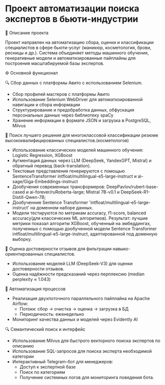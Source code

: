 # Проект автоматизации поиска экспертов в бьюти-индустрии

📌 Описание проекта

Проект направлен на автоматизацию сбора, оценки и классификации специалистов в сфере бьюти-услуг (маникюр, косметология, брови, ресницы и др.). Система объединяет методы машинного обучения, генеративные модели и автоматизированные пайплайны для построения масштабируемой базы экспертов.

⚙️ Основной функционал

🔍 Сбор данных с платформы Авито с использованием Selenium.
* Сбор профилей мастеров с платформы Авито
* Использование Selenium WebDriver для автоматизированной навигации и сбора информации
* Структурирование и предобработка данных, обфускация персональных данных через библиотеку spaCy
* Хранение информации в формате JSON и загрузка в PostgreSQL, Milvus

🧠 Поиск лучшего решения для многоклассовой классификации резюме высококвалифицированных специалистов.(косметологов)
* Использование классических моделей машинного обучения: Logistic Regression, XGBoost
* Аугментация данных через LLM (DeepSeek, YandexGPT, Mistral) и обратный перевод (back-translation).
* Текстовые представления генерируются с помощью SentenceTransformer intfloat/multilingual-e5-large-instruct и ai-sage/Giga-Embeddings-instruct
* Дообучения современных трансформеров: DeepPavlov/rubert-base-cased и ai-forever/ruRoberta-large; Mistral 7B-v0.1 и DeepSeek-R1-Distill-Qwen-7B; 
* Дообученние Sentence Transformer 'intfloat/multilingual-e5-large-instruct' на доменном наборе данных.
* Модели тестируются по метрикам accuracy, f1-score, balanced accuracy(для классических ML алгоритмов).
Результат: лучшие метрики показал алгоритм XGBoost, обученный на эмбеддингах, полученных с помощью дообученной модели Sentence Transformer intfloat/multilingual-e5-large-instruct, адаптированной под доменную выборку.

🤖 Оценка достоверности отзывов для фильтрации навыко-ориентированных специалистов.
* Использование моделей LLM (DeepSeek-V3) для оценки достоверности отзывов.
* Оценка надёжности предсказаний через перплексию (median perplexity ≈ 1.043)

🧭 Автоматизация процессов
* Реализация двухпоточного параллельного пайплайна на Apache Airflow:
    * Потоки: сбор → очистка → оценка → загрузка в БД
    * Периодичность: еженедельно
* Мониторинг качества данных и моделей через Evidently AI

🔍 Семантический поиск и интерфейс
* Использование Milvus для быстрого векторного поиска экспертов по описанию
* Использование SQL-запросов для поиска эксперта необходимой категории
* Интерактивный Telegram-бот для менеджеров:
  * Доступ к экспертной базе
  * Поиск по категориям 
  * Получение системных логов для мониторинга поведения бота. 

